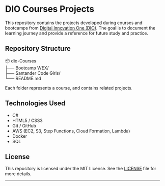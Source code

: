 # DIO Courses Projects

This repository contains the projects developed during courses and bootcamps from [Digital Innovation One (DIO)](https://www.dio.me/). The goal is to document the learning journey and provide a reference for future study and practice.

## Repository Structure

📦 dio-Courses <br>
├── Bootcamp WEX/ <br>
├── Santander Code Girls/<br>
└── README.md

Each folder represents a course, and contains related projects.

## Technologies Used

- C#
- HTML5 / CSS3
- Git / GitHub
- AWS (EC2, S3, Step Functions, Cloud Formation, Lambda)
- Docker
- SQL

## License

This repository is licensed under the MIT License. See the [LICENSE](https://opensource.org/license/mit) file for more details.

---